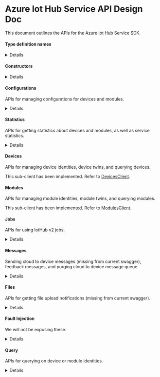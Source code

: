 # Azure Iot Hub Service API Design Doc

This document outlines the APIs for the Azure Iot Hub Service SDK.

#### Type definition names

<details>

```text
Configuration - TwinConfiguration
Module - ModuleIdentity
Device - DeviceIdentity
Twin - TwinData
Interface - PnpInterface
Property - PnpProperty
Reported - PnpReported
Desired - PnpDesired
```

</details>

#### Constructors

<details>

We can get the shared access policy and the shared access key from the Azure portal. Alternatively, we can also get the connection string directly from the Azure portal.

```csharp
string connectionString = "HostName=<hub_hostname>.azure-devices.net;SharedAccessKeyName=<shared_access_policy>;SharedAccessKey=<shared_access_key>";
```

The client can now be initialized using:

Option 1:

```csharp
var endpoint = new Uri("http:<hub_hostname>.azure-devices.net");
// TimeSpan.FromMinutes(5) is the sas token time to live (optional).
var credential = new IotHubSasCredential("shared_access_policy", "shared_access_key", TimeSpan.FromMinutes(5));
var client = new IotHubServiceClient(endpoint, credential);
```

Option 2:

```csharp
var client = new IotHubServiceClient(connectionString);
```

```csharp
/// <summary>
/// Initializes a new instance of the <see cref="IotHubServiceClient"/> class.
/// </summary>
/// <param name="connectionString">
/// The IoT Hub connection string, with either "iothubowner", "service", "registryRead" or "registryReadWrite" policy, as applicable.
/// For more information, see <see href="https://learn.microsoft.com/en-us/azure/iot-hub/iot-hub-devguide-security#access-control-and-permissions"/>.
/// </param>
public IotHubServiceClient(string connectionString) {}

/// <summary>
/// Initializes a new instance of the <see cref="IotHubServiceClient"/> class.
/// </summary>
/// <param name="connectionString">
/// The IoT Hub connection string, with either "iothubowner", "service", "registryRead" or "registryReadWrite" policy, as applicable.
/// For more information, see <see href="https://learn.microsoft.com/en-us/azure/iot-hub/iot-hub-devguide-security#access-control-and-permissions"/>.
/// </param>
/// <param name="options">
/// Options that allow configuration of requests sent to the IoT Hub service.
/// </param>
public IotHubServiceClient(string connectionString, IotHubServiceClientOptions options) {}

/// <summary>
/// Initializes a new instance of the <see cref="IotHubServiceClient"/> class.
/// </summary>
/// <param name="endpoint">
/// The IoT Hub service instance endpoint to connect to.
/// </param>
/// <param name="credential">
/// The IoT Hub credentials, to be used for authenticating against an IoT Hub instance via SAS tokens.
/// </param>
/// <param name="options">
/// Options that allow configuration of requests sent to the IoT Hub service.
/// </param>
public IotHubServiceClient(Uri endpoint, IotHubSasCredential credential, IotHubServiceClientOptions options = default) {}

// TODO: Will be added once service implements OAuth support

/// <summary>
/// Initializes a new instance of the <see cref="IotHubServiceClient"/> class.
/// </summary>
/// <param name="endpoint">
/// The IoT Hub service instance endpoint to connect to.
/// </param>
/// <param name="credential">
/// The <see cref="TokenCredential"/> implementation which will be used to request for the authentication token.
///</param>
/// <param name="options">
/// Options that allow configuration of requests sent to the IoT Hub service.
/// </param>
public IotHubServiceClient(Uri endpoint, TokenCredential credential, IotHubServiceClientOptions options = default) {}
```

</details>

#### Configurations
APIs for managing configurations for devices and modules.

<details>

```csharp
/// <summary>
/// Gets a configuration on the IoT Hub for automatic device/module management
/// </summary>
/// <param name="configurationId">The unique identifier of the configuration.</param>
/// <param name="cancellationToken">The cancellation token.</param>
/// <returns>The retrieved automatic device/module management twin configuration</returns>
public virtual async Task<Response<TwinConfiguration>> GetConfigurationAsync(string configurationId, CancellationToken cancellationToken = default)

/// <summary>
/// Create or update a configuration on the IoT Hub for automatic device/module management
/// </summary>
/// <param name="configuration">Twin configuration to update</param>
/// <param name="precondition">The condition on which to perform this operation</param>
/// In case of create, the condition must be equal to <see cref="IfMatchPrecondition.IfMatch"/>.
/// In case of update, if no ETag is present on the twin configuration, then the condition must be equal to <see cref="IfMatchPrecondition.UnconditionalIfMatch"/>.
/// <param name="cancellationToken">The cancellation token.</param>
/// <returns>The created automatic device/module management twin configuration</returns>
public virtual async Task<Response<TwinConfiguration>> CreateOrUpdateConfigurationAsync(TwinConfiguration configuration, IfMatchPrecondition precondition = IfMatchPrecondition.IfMatch, CancellationToken cancellationToken = default)

/// <summary>
/// Deletes a configuration on the IoT Hub for automatic device/module management
/// </summary>
/// <param name="configuration">Twin configuration to delete</param>
/// <param name="precondition">The condition on which to perform this operation. If no ETag is present on the twin configuration, then the condition must be equal to <see cref="IfMatchPrecondition.UnconditionalIfMatch"/>."/>.</param>
/// <param name="cancellationToken">The cancellation token.</param>
/// <returns>The http response <see cref="Response{T}"/>.</returns>
public virtual async Task<Response> DeleteConfigurationAsync(TwinConfiguration configuration, IfMatchPrecondition precondition = IfMatchPrecondition.IfMatch, CancellationToken cancellationToken = default)

/// <summary>
/// Gets configurations on the IoT Hub for automatic device/module management. Pagination is not supported.
/// </summary>
/// <param name="count">The number of configurations to retrieve. TODO: Can value be overriden if too large?.</param>
/// <param name="cancellationToken">The cancellation token.</param>
/// <returns>The retrieved list of automatic device/module management twin configurations</returns>
public virtual async Task<Response<IReadOnlyList<TwinConfiguration>>> GetConfigurationsAsync(int? count = null, CancellationToken cancellationToken = default)

/// <summary>
/// Validates target condition and custom metric queries for a configuration on the IoT Hub.
/// </summary>
/// <param name="configuration">The configuration for target condition and custom metric queries.</param>
/// <param name="cancellationToken">The cancellation token.</param>
/// <returns>The result of validated test queries of automatic device/module management twin configuration</returns>
public virtual async Task<Response<ConfigurationQueriesTestResponse>> TestQueriesAsync(ConfigurationQueriesTestInput configuration, CancellationToken cancellationToken = default)

/// <summary>
/// Applies the provided configuration content to the specified edge device.
/// </summary>
/// <param name="deviceId">The unique identifier of the edge device.  TODO <service team>: Is it just device or edge device?".</param>
/// <param name="content">Configuration Content. TODO <service team>: Get more context</param>
/// <param name="cancellationToken">The cancellation token.</param>
/// <returns>The http response <see cref="Response{T}"/>.</returns>
public virtual async Task<Response> ApplyOnEdgeDeviceAsync(string deviceId, ConfigurationContent content, CancellationToken cancellationToken = default)
```

</details>

#### Statistics
APIs for getting statistics about devices and modules, as well as service statistics.

<details>

```csharp

```

</details>

#### Devices
APIs for managing device identities, device twins, and querying devices.

This sub-client has been implemented. Refer to [DevicesClient](https://github.com/Azure/azure-sdk-for-net/blob/main/sdk/iot/Azure.IoT.Hub.Service/src/DevicesClient.cs).

#### Modules
APIs for managing module identities, module twins, and querying modules.

This sub-client has been implemented. Refer to [ModulesClient](https://github.com/Azure/azure-sdk-for-net/blob/main/sdk/iot/Azure.IoT.Hub.Service/src/ModulesClient.cs).

#### Jobs
APIs for using IotHub v2 jobs.

<details>

```csharp

```

</details>

#### Messages
Sending cloud to device messages (missing from current swagger), feedback messages, and purging cloud to device message queue.

<details>

```csharp
```
</details>

#### Files
APIs for getting file upload notifications (missing from current swagger).

<details>

```csharp
```

</details>

#### Fault Injection
We will not be exposing these.

<details>

```csharp
```

</details>

#### Query
APIs for querying on device or module identities.

<details>

```csharp
```

</details>
